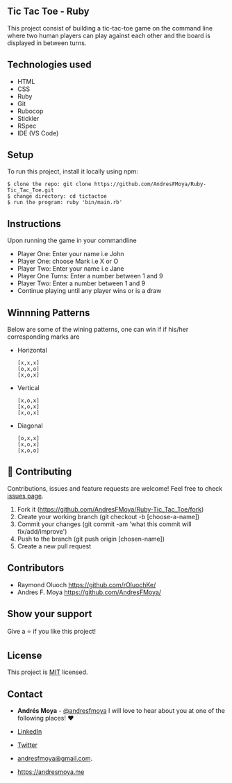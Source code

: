 ## Tic Tac Toe - Ruby
This project consist of building a tic-tac-toe game on the command line where two human players can play against each other and the board is displayed in between turns.

## Technologies used

- HTML
- CSS
- Ruby
- Git
- Rubocop
- Stickler
- RSpec
- IDE (VS Code)

## Setup
To run this project, install it locally using npm:

```
$ clone the repo: git clone https://github.com/AndresFMoya/Ruby-Tic_Tac_Toe.git
$ change directory: cd tictactoe
$ run the program: ruby 'bin/main.rb'
```
## Instructions
Upon running the game in your commandline
* Player One: Enter your name i.e John
* Player One: choose Mark i.e X or O
* Player Two: Enter your name i.e Jane
* Player One Turns: Enter a number between 1 and 9
* Player Two: Enter a number between 1 and 9
* Continue playing until any player wins or is a draw

## Winnning Patterns
Below are some of the wining patterns, one can win if if his/her corresponding marks are 
* Horizontal 

  ```
  [x,x,x]
  [o,x,o]
  [x,o,x]
  ```
* Vertical

  ```
  [x,o,x]
  [x,o,x]
  [x,o,x]
  ```
* Diagonal 

  ```
  [o,x,x]
  [x,o,x]
  [x,o,o]
  ```

## 🤝 Contributing

Contributions, issues and feature requests are welcome! Feel free to check [issues page](#).

1. Fork it (https://github.com/AndresFMoya/Ruby-Tic_Tac_Toe/fork)
2. Create your working branch (git checkout -b [choose-a-name])
3. Commit your changes (git commit -am 'what this commit will fix/add/improve')
4. Push to the branch (git push origin [chosen-name])
5. Create a new pull request


## Contributors

- Raymond Oluoch https://github.com/rOluochKe/
- Andres F. Moya https://github.com/AndresFMoya/

## Show your support

Give a ⭐️ if you like this project!


## License

This project is [MIT](https://github.com/AndresFMoya/Ruby-Tic_Tac_Toe/blob/develop/LICENSE) licensed.


## Contact
- **Andrés Moya** - [@andresfmoya](https://github.com/andresfmoya) I will love to hear about you at one of the following places! :heart:

- [LinkedIn](https://www.linkedin.com/in/andres-f-moya/)
- [Twitter](https://www.twitter.com/andmedev/) 
- <andresfmoya@gmail.com>.
- <https://andresmoya.me>
